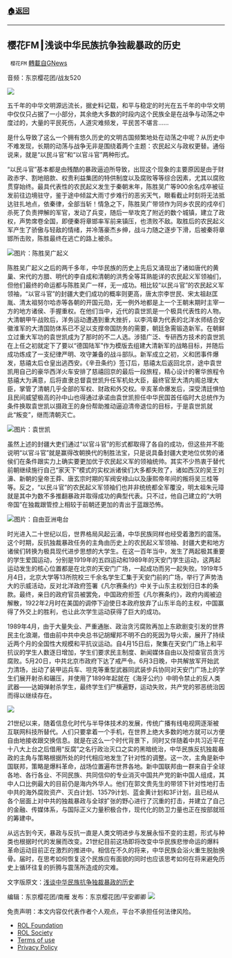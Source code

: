 ###  [:house:返回](README.md)
---


## 樱花FM┃浅谈中华民族抗争独裁暴政的历史
` 樱花FM` [轉載自GNews](https://gnews.org/zh-hans/2533020/)

音频：东京樱花团/战友520
  
![](https://lh5.googleusercontent.com/VSbroCSrPSe8dC-xCuSaBrZLf7H_y8pCtm-ccuiQDjvVA9haYE_BPSdux0JFwsakZtzXYiyWn-7AKSTAJsxDBGXYHbohj08iLNXvIybbGwcr4x_rP-c96-OckBpJbj4ayLSELmxsLQJsMOPkDw)
 
五千年的中华文明源远流长，据史料记载，和平与稳定的时光在五千年的中华文明中仅仅只占据了一小部分，其余绝大多数的时段内这个民族全是在战争与动荡之中度过的，大量的平民死伤，人道灾难频发，平民苦不堪言……
 
是什么导致了这么一个拥有悠久历史的文明古国频繁地处在动荡之中呢？从历史中不难发现，长期的动荡与战争无非是围绕着两个主题：农民起义与政权更替。通俗说来，就是“以民斗官”和“以官斗官”两种形式。
 
“以民斗官”基本都是由残酷的暴政逼迫所导致，出现这个现象的主要原因是由于财政赤字、割地赔款、权贵利益集团的特供制度以及腐败等等综合因素，尤其以腐败贯穿始终。最具代表性的农民起义发生于秦朝末年，陈胜吴广等900余名戍卒被征发前往边境驻守，鉴于途中倾盆大雨寸步难行的恶劣天气，眼看截止时刻将无法抵达驻扎地点，依秦律，全部当斩！情急之下，陈胜吴广带领作为同乡农民的戍卒们杀死了负责押解的军官，发动了兵变，随后一举攻克了附近的数个城镇，建立了政权，声势席卷全国，即便秦将章邯率军前来镇压，也溃败不敌。取胜后的农民起义军产生了骄傲与轻敌的情绪，并冷落豪杰乡绅，战斗力随之逐步下滑，后被秦将章邯所击败，陈胜最终在逃亡的路上被杀。
 
![](https://lh4.googleusercontent.com/eqCDoF4N65vFxMACuCndcA82CAV7vxBeEz2-XY8ktWIVxH5qhqny0D77AQIecPa5bKEZecFteVqyGieub56jnC1bkUmUHGy4ZqD1OgiN5ZlEjgc7Jo-oa8d-dG48W4LqgBxlx-dktgWsqcP1wA)图片：陈胜吴广起义
 
陈胜吴广起义之后的两千多年，中华民族的历史上先后又涌现出了诸如唐代的黄巢、宋代的方腊、明代的李自成和清朝的洪秀全等耳熟能详的农民起义军领袖们，但他们最终的命运都与陈胜吴广一样，无一成功。相比较“以民斗官”的农民起义军领袖，“以官斗官”的封疆大吏们成功的概率则更高，唐太宗李世民、宋太祖赵匡胤、清太祖努尔哈赤等各朝的开国元勋，无一例外地都是上一个王朝末期时主宰一方的地方诸侯、手握重权。在他们当中，近代的袁世凯是一个极具代表性的人物。大清朝甲午战败后，洋务运动遭遇到重大挫折，以李鸿章为代表的北洋水师结合安徽淮军的大清国防体系已不足以支撑帝国防务的需要，朝廷急需锻造新军。在朝鲜立过重大军功的袁世凯成为了那时的不二人选。涉猎广泛、专研西方技术的袁世凯在上任之初就定下了要以“德国陆军”作为模版去组建大清新军的战略目标，并随后成功炼成了一支纪律严明、攻守兼备的战斗部队。新军成立之初，义和团事件爆发，慈禧太后仓皇出逃西安。《辛丑条约》签订后，慈禧太后返回北京，途中袁世凯用自己的豪华西洋火车安排了慈禧回京的最后一段旅程，精心设计的奢华旅程令慈禧大为满意，后将直隶总督袁世凯升任军机处大臣，最终官至大清内阁总理大臣，掌管了清朝几乎全部的军权、财政和外交权。辛亥革命爆发后，深受清廷惧怕且民间威望极高的孙中山也得通过承诺由袁世凯担任中华民国首任临时大总统作为条件换取袁世凯以摄政王的身份帮助推动逼迫清帝退位的目标，于是袁世凯就此“叛变”，继而清朝灭亡。
 
![](https://lh6.googleusercontent.com/SaLmOmwjPly_0z56ApbjoUSPds-6bJASpqP0-MBdQvetJ3uhFpDvysjvte4dYcV0Y8TMv5gAX5LOoQEhK2kG6vKWmGy65gJI-kt1nzTA7K-z8iDuYfJcQVjy9TFNd7PcRhwlrQikWWh45zdK4A)图片：袁世凯
 
虽然上述的封疆大吏们通过“以官斗官”的形式都取得了各自的成功，但这些并不能说明“以官斗官”就是赢得改朝换代的制胜法宝，只是说具备封疆大吏地位优势的诸侯们在条件跟实力上确实要更加优于农民起义军的领袖统帅。其实不少热衷于替代前朝继续施行自己“家天下”模式的实权派诸侯们大多都失败了，诸如西汉的吴王刘濞、新朝的皇帝王莽、唐玄宗时期的军阀安禄山以及康熙帝年间的叛将吴三桂等等。反之，“以民斗官”的农民起义军领袖们也并非统统都全军覆没，明太祖朱元璋就是其中为数不多推翻暴政并取得成功的典型代表。只不过，他自己建立的“大明帝国”在独裁跟管控上相较于前朝还更加的青出于蓝跟恐怖。
 
![](https://lh4.googleusercontent.com/fz2EIVpaYRBlEz0OLpDaNy6p9HeFWb1jBIuTOC1cP0hrKnaeDy0-_0cbKys4-NC-axW-OManqslLefmqNHeITSbX_bUP_t6gchS87sMdRSnyCUlqOz8jjRg9UUpRVcNeUpu-vMGe6vFpOymKnw)图片：自由亚洲电台
 
时光进入二十世纪以后，世界格局风起云涌，中华民族同样也经受着激烈的震荡。这个时期，反抗独裁暴政任务的主角由历史上的农民起义军领袖、封疆大吏和地方诸侯们转换为极具现代进步思想的大学生。在这一百年当中，发生了两起极其重要的学生爱国运动，分别是1919年的五四运动和1989年的天安门学生运动，这两起运动发生的核心位置都是在北京的天安门广场，一起成功而另一起失败。1919年5月4日，北京大学等13所院校三千余名学生汇集于天安门前的广场，举行了声势浩大的示威活动，反对北洋政府签署《凡尔赛条约》中关于山东主权划归日本的条款。最终，亲日的政府官员被罢免，中国政府拒签《凡尔赛条约》，政府内阁被迫解散，1922年2月时在美国的调停下迫使日本政府放弃了山东半岛的主权，中国赢得了外交上的胜利，也让此次学生运动获得了巨大的成功。
 
1989年4月，由于大量失业、严重通胀、政治贪污腐败再加上东欧剧变引发的世界民主化浪潮，借由前中共中央总书记胡耀邦不明不白的死因为导火索，展开了持续近两个月的全国性大规模和平抗议运动。自4月15日后，聚集在天安门广场上和平抗议的学生人数逐日增加，学生们要求民主制度、新闻媒体自由以及彻查官员贪污腐败。5月20日，中共北京市政府下达了戒严令。6月3日晚，中共解放军开始武力清场，出动了装甲运兵车、坦克等重型武器同武装步兵协同对天安门广场上的学生们展开射杀和碾压，并使用了1899年起就在《海牙公约》中明令禁止的反人类武器——达姆弹射杀学生，最终学生们尸横遍野，运动失败，共产党的邪恶统治因而得以继续存在。
 
![](https://lh6.googleusercontent.com/8YZzwbdomspusuX4bxlcPbBjaYBFmOAv5I5n-1MdG2hsdGCyYYuaW73oRH3KdrW1IpXaT8iOQm6RZaJl0ZYvi2KHr5aZzVCe7uUfZ15CTur7Qjh7PJDE_JmtTvcsw5x3wLwRXHyoj-beLIcCqw)
 
21世纪以来，随着信息化时代与半导体技术的发展，传统广播有线电视网逐渐被互联网科技所替代。人们只要拿着一个手机，在世界上绝大多数的地方就可以方便自由地接收跟交换信息。就是在这么一个时代背景下，同时又伴随着中共习近平在十八大上台之后借用“反腐”之名行政治灭口之实的黑暗统治，中华民族反抗独裁暴政的主角与策略根据所处的时代相应地发生了针对性的调整。这一次，主角是新中国联邦，策略是爆料革命，战场位置遍布世界各地。新中国联邦由一群来自于全球各地、各行各业、不同民族、共同信仰的专业消灭中国共产党的新中国人组成，其中人口比例最大的目前仍是海内外华人。他们在郭文贵先生的带领下针对性地打击中共的海外腐败资产、灭白计划、13579计划、蓝金黄计划和3F计划，且已经从各个层面上对中共的独裁暴政与全球扩张的野心进行了沉重的打击，并建立了自己的金融、传媒体系，与国际正义力量积极合作，现代化的防卫力量也正在按部就班的筹建中。
 
从远古到今天，暴政与反抗一直是人类文明进步与发展永恒不变的主题，形式与种类也根据时代的发展而改变。21世纪目前这场即将改变中华民族悲惨命运的爆料革命运动目前正在激烈的推进中。相信在不久的将来，中华民族会浴火重生脱胎换骨。届时，在思考如何恢复这个民族应有面貌的同时也应该思考如何在将来避免历史上循环往复的折腾与震荡所造成的灾难。
 
文字版原文：[浅谈中华民族抗争独裁暴政的历史](https://gnews.org/zh-hans/2503192/)
 
编辑：东京樱花团/南雁
发布：东京樱花团/平安卿卿
 ![](https://assets.gnews.org/wp-content/uploads/2022/05/18B09338-07A4-435B-8396-FBF30C5ECE94.jpeg) 

免责声明：本文内容仅代表作者个人观点，平台不承担任何法律风险。
  
- [ROL Foundation](https://rolfoundation.org/)
- [ROL Society](https://rolsociety.org/)
- [Terms of use](https://gnews.org/terms-of-use-3/)
- [Privacy Policy](https://gnews.org/privacy-policy/)
